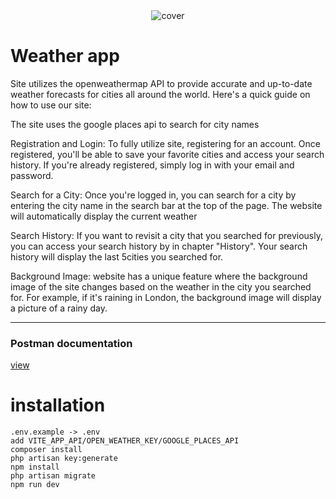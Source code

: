 <div align="center">
 <img src="https://files.catbox.moe/13ubgg.jpg" alt="cover">
</div>

 
# Weather app


Site utilizes the openweathermap API to provide accurate and up-to-date weather forecasts for cities all around the world. Here's a quick guide on how to use our site:

The site uses the google places api to search for city names

Registration and Login:
To fully utilize site, registering for an account. Once registered, you'll be able to save your favorite cities and access your search history. If you're already registered, simply log in with your email and password.

Search for a City:
Once you're logged in, you can search for a city by entering the city name in the search bar at the top of the page. The website will automatically display the current weather

Search History:
If you want to revisit a city that you searched for previously, you can access your search history by in chapter "History". Your search history will display the last 5cities you searched for.

Background Image:
website has a unique feature where the background image of the site changes based on the weather in the city you searched for. For example, if it's raining in London, the background image will display a picture of a rainy day.

<hr/>

### Postman documentation  
[view](https://documenter.getpostman.com/view/12599375/2s93CKQErt/)

# installation
```
.env.example -> .env
add VITE_APP_API/OPEN_WEATHER_KEY/GOOGLE_PLACES_API
composer install
php artisan key:generate
npm install
php artisan migrate
npm run dev
```
